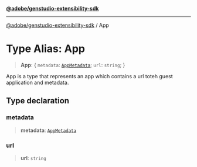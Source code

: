 [**@adobe/genstudio-extensibility-sdk**](../README.md)

***

[@adobe/genstudio-extensibility-sdk](../globals.md) / App

# Type Alias: App

> **App**: \{ `metadata`: [`AppMetadata`](AppMetadata.md); `url`: `string`; \}

App is a type that represents an app which contains a url toteh guest application and metadata.

## Type declaration

### metadata

> **metadata**: [`AppMetadata`](AppMetadata.md)

### url

> **url**: `string`
